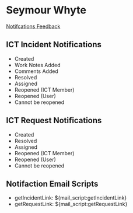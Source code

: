 # Seymour Whyte

[Notifcations Feedback](https://docs.google.com/document/d/1PjPjomUo3vOJ5j4XhKGzdtLo5ZT3h59z5hqMouIKE7g/edit)

## ICT Incident Notifications
- Created
- Work Notes Added
- Comments Added
- Resolved
- Assigned
- Reopened (ICT Member)
- Reopened (User)
- Cannot be reopened

## ICT Request Notifications
- Created
- Resolved
- Assigned
- Reopened (ICT Member)
- Reopened (User)
- Cannot be reopened

## Notifaction Email Scripts
- getIncidentLink: ${mail_script:getIncidentLink}
- getRequestLink: ${mail_script:getRequestLink}